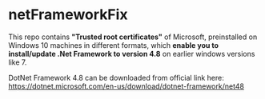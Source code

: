 # netFrameworkFix
This repo contains **"Trusted root certificates"** of Microsoft, preinstalled on Windows 10 machines in different formats, which **enable you to install/update .Net Framework to version 4.8** on earlier windows versions like 7.

DotNet Framework 4.8 can be downloaded from official link here: https://dotnet.microsoft.com/en-us/download/dotnet-framework/net48
